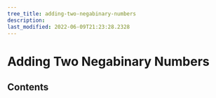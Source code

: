 ```yaml
---
tree_title: adding-two-negabinary-numbers
description: 
last_modified: 2022-06-09T21:23:28.2328
---
```


# Adding Two Negabinary Numbers

## Contents

